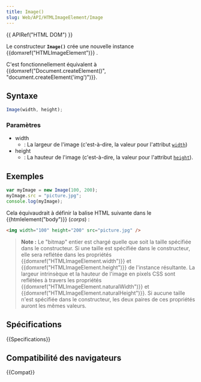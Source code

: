 ```yaml
---
title: Image()
slug: Web/API/HTMLImageElement/Image
---
```


{{ APIRef("HTML DOM") }}

Le constructeur **`Image()`** crée une nouvelle instance {{domxref("HTMLImageElement")}} .

C'est fonctionnellement équivalent à {{domxref("Document.createElement()", "document.createElement('img')")}}.

## Syntaxe

```js
Image(width, height);
```

### Paramètres

- width
  - : La largeur de l'image (c'est-à-dire, la valeur pour l'attribut [`width`](/fr/docs/Web/HTML/Element/img#width))
- height
  - : La hauteur de l'image (c'est-à-dire, la valeur pour l'attribut [`height`](/fr/docs/Web/HTML/Element/img#height)).

## Exemples

```js
var myImage = new Image(100, 200);
myImage.src = "picture.jpg";
console.log(myImage);
```

Cela équivaudrait à définir la balise HTML suivante dans le {{htmlelement("body")}} (_corps_) :

```html
<img width="100" height="200" src="picture.jpg" />
```

> **Note :** Le "bitmap" entier est chargé quelle que soit la taille spécifiée dans le constructeur. Si une taille est spécifiée dans le constructeur, elle sera reflétée dans les propriétés {{domxref("HTMLImageElement.width")}} et {{domxref("HTMLImageElement.height")}} de l'instance résultante. La largeur intrinsèque et la hauteur de l'image en pixels CSS sont reflétées à travers les propriétés {{domxref("HTMLImageElement.naturalWidth")}} et {{domxref("HTMLImageElement.naturalHeight")}}. Si aucune taille n'est spécifiée dans le constructeur, les deux paires de ces propriétés auront les mêmes valeurs.

## Spécifications

{{Specifications}}

## Compatibilité des navigateurs

{{Compat}}
